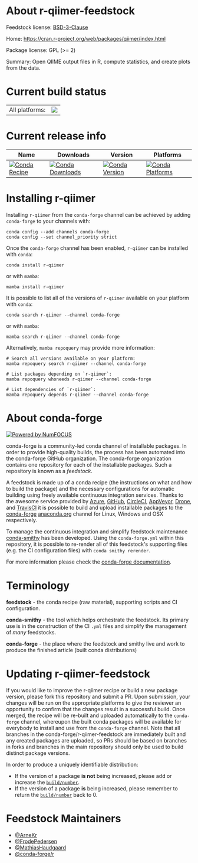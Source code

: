 About r-qiimer-feedstock
========================

Feedstock license: [BSD-3-Clause](https://github.com/conda-forge/r-qiimer-feedstock/blob/main/LICENSE.txt)

Home: https://cran.r-project.org/web/packages/qiimer/index.html

Package license: GPL (>= 2)

Summary: Open QIIME output files in R, compute statistics, and create plots from the data.

Current build status
====================


<table><tr><td>All platforms:</td>
    <td>
      <a href="https://dev.azure.com/conda-forge/feedstock-builds/_build/latest?definitionId=3455&branchName=main">
        <img src="https://dev.azure.com/conda-forge/feedstock-builds/_apis/build/status/r-qiimer-feedstock?branchName=main">
      </a>
    </td>
  </tr>
</table>

Current release info
====================

| Name | Downloads | Version | Platforms |
| --- | --- | --- | --- |
| [![Conda Recipe](https://img.shields.io/badge/recipe-r--qiimer-green.svg)](https://anaconda.org/conda-forge/r-qiimer) | [![Conda Downloads](https://img.shields.io/conda/dn/conda-forge/r-qiimer.svg)](https://anaconda.org/conda-forge/r-qiimer) | [![Conda Version](https://img.shields.io/conda/vn/conda-forge/r-qiimer.svg)](https://anaconda.org/conda-forge/r-qiimer) | [![Conda Platforms](https://img.shields.io/conda/pn/conda-forge/r-qiimer.svg)](https://anaconda.org/conda-forge/r-qiimer) |

Installing r-qiimer
===================

Installing `r-qiimer` from the `conda-forge` channel can be achieved by adding `conda-forge` to your channels with:

```
conda config --add channels conda-forge
conda config --set channel_priority strict
```

Once the `conda-forge` channel has been enabled, `r-qiimer` can be installed with `conda`:

```
conda install r-qiimer
```

or with `mamba`:

```
mamba install r-qiimer
```

It is possible to list all of the versions of `r-qiimer` available on your platform with `conda`:

```
conda search r-qiimer --channel conda-forge
```

or with `mamba`:

```
mamba search r-qiimer --channel conda-forge
```

Alternatively, `mamba repoquery` may provide more information:

```
# Search all versions available on your platform:
mamba repoquery search r-qiimer --channel conda-forge

# List packages depending on `r-qiimer`:
mamba repoquery whoneeds r-qiimer --channel conda-forge

# List dependencies of `r-qiimer`:
mamba repoquery depends r-qiimer --channel conda-forge
```


About conda-forge
=================

[![Powered by
NumFOCUS](https://img.shields.io/badge/powered%20by-NumFOCUS-orange.svg?style=flat&colorA=E1523D&colorB=007D8A)](https://numfocus.org)

conda-forge is a community-led conda channel of installable packages.
In order to provide high-quality builds, the process has been automated into the
conda-forge GitHub organization. The conda-forge organization contains one repository
for each of the installable packages. Such a repository is known as a *feedstock*.

A feedstock is made up of a conda recipe (the instructions on what and how to build
the package) and the necessary configurations for automatic building using freely
available continuous integration services. Thanks to the awesome service provided by
[Azure](https://azure.microsoft.com/en-us/services/devops/), [GitHub](https://github.com/),
[CircleCI](https://circleci.com/), [AppVeyor](https://www.appveyor.com/),
[Drone](https://cloud.drone.io/welcome), and [TravisCI](https://travis-ci.com/)
it is possible to build and upload installable packages to the
[conda-forge](https://anaconda.org/conda-forge) [anaconda.org](https://anaconda.org/)
channel for Linux, Windows and OSX respectively.

To manage the continuous integration and simplify feedstock maintenance
[conda-smithy](https://github.com/conda-forge/conda-smithy) has been developed.
Using the ``conda-forge.yml`` within this repository, it is possible to re-render all of
this feedstock's supporting files (e.g. the CI configuration files) with ``conda smithy rerender``.

For more information please check the [conda-forge documentation](https://conda-forge.org/docs/).

Terminology
===========

**feedstock** - the conda recipe (raw material), supporting scripts and CI configuration.

**conda-smithy** - the tool which helps orchestrate the feedstock.
                   Its primary use is in the construction of the CI ``.yml`` files
                   and simplify the management of *many* feedstocks.

**conda-forge** - the place where the feedstock and smithy live and work to
                  produce the finished article (built conda distributions)


Updating r-qiimer-feedstock
===========================

If you would like to improve the r-qiimer recipe or build a new
package version, please fork this repository and submit a PR. Upon submission,
your changes will be run on the appropriate platforms to give the reviewer an
opportunity to confirm that the changes result in a successful build. Once
merged, the recipe will be re-built and uploaded automatically to the
`conda-forge` channel, whereupon the built conda packages will be available for
everybody to install and use from the `conda-forge` channel.
Note that all branches in the conda-forge/r-qiimer-feedstock are
immediately built and any created packages are uploaded, so PRs should be based
on branches in forks and branches in the main repository should only be used to
build distinct package versions.

In order to produce a uniquely identifiable distribution:
 * If the version of a package **is not** being increased, please add or increase
   the [``build/number``](https://docs.conda.io/projects/conda-build/en/latest/resources/define-metadata.html#build-number-and-string).
 * If the version of a package **is** being increased, please remember to return
   the [``build/number``](https://docs.conda.io/projects/conda-build/en/latest/resources/define-metadata.html#build-number-and-string)
   back to 0.

Feedstock Maintainers
=====================

* [@ArneKr](https://github.com/ArneKr/)
* [@FrodePedersen](https://github.com/FrodePedersen/)
* [@MathiasHaudgaard](https://github.com/MathiasHaudgaard/)
* [@conda-forge/r](https://github.com/conda-forge/r/)

